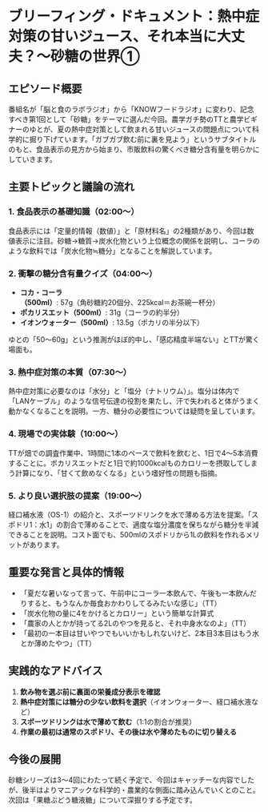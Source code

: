 # ブリーフィング・ドキュメント：熱中症対策の甘いジュース、それ本当に大丈夫？〜砂糖の世界①

## エピソード概要

番組名が「脳と食のラボラジオ」から「KNOWフードラジオ」に変わり、記念すべき第1回として「砂糖」をテーマに選んだ今回。農学ガチ勢のTTと農学ビギナーのゆとが、夏の熱中症対策として飲まれる甘いジュースの問題点について科学的に掘り下げています。「ガブガブ飲む前に裏を見よう」というサブタイトルのもと、食品表示の見方から始まり、市販飲料の驚くべき糖分含有量を明らかにしていきます。

## 主要トピックと議論の流れ

### 1. 食品表示の基礎知識（02:00～）
食品表示には「定量的情報（数値）」と「原材料名」の2種類があり、今回は数値表示に注目。砂糖→糖質→炭水化物という上位概念の関係を説明し、コーラのような飲料では「炭水化物≒糖分」となることを解説しています。

### 2. 衝撃の糖分含有量クイズ（04:00～）
- **コカ・コーラ（500ml）**: 57g（角砂糖約20個分、225kcal＝お茶碗一杯分）
- **ポカリスエット（500ml）**: 31g（コーラの約半分）
- **イオンウォーター（500ml）**: 13.5g（ポカリの半分以下）

ゆとの「50～60g」という推測がほぼ的中し、「感応精度半端ない」とTTが驚く場面も。

### 3. 熱中症対策の本質（07:30～）
熱中症対策に必要なのは「水分」と「塩分（ナトリウム）」。塩分は体内で「LANケーブル」のような信号伝達の役割を果たし、汗で失われると体がうまく動かなくなることを説明。一方、糖分の必要性については疑問を呈しています。

### 4. 現場での実体験（10:00～）
TTが畑での調査作業中、1時間に1本のペースで飲料を飲むと、1日で4～5本消費することに。ポカリスエットだと1日で約1000kcalものカロリーを摂取してしまう計算になり、「甘くて飲めなくなる」という嗜好性の問題も指摘。

### 5. より良い選択肢の提案（19:00～）
経口補水液（OS-1）の紹介と、スポーツドリンクを水で薄める方法を提案。「スポドリ1：水1」の割合で薄めることで、適度な塩分濃度を保ちながら糖分を半減できることを説明。コスト面でも、500mlのスポドリから1Lの飲料を作れるメリットがあります。

## 重要な発言と具体的情報

- 「夏だな暑いなって言って、午前中にコーラ一本飲んで、午後も一本飲んだりすると、もうなんか毎食おかわりしてるみたいな感じ」（TT）
- 「炭水化物の量に4をかけるとカロリー」という簡単な計算式
- 「農家の人とかが持ってる2Lのやつを見ると、それ中身水なのよ」（TT）
- 「最初の一本目は甘いやつでもいいかもしれないけど、2本目3本目はもう水とか薄めたやつ」（TT）

## 実践的なアドバイス

1. **飲み物を選ぶ前に裏面の栄養成分表示を確認**
2. **熱中症対策には糖分の少ない飲料を選択**（イオンウォーター、経口補水液など）
3. **スポーツドリンクは水で薄めて飲む**（1:1の割合が推奨）
4. **作業の最初は通常のスポドリ、その後は水や薄めたものに切り替える**

## 今後の展開

砂糖シリーズは3～4回にわたって続く予定で、今回はキャッチーな内容でしたが、後半はよりマニアックな科学的・農業的な側面に踏み込んでいくとのこと。次回は「果糖ぶどう糖液糖」について深掘りする予定です。